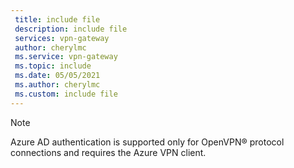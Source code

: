 ```yaml
---
 title: include file
 description: include file
 services: vpn-gateway
 author: cherylmc
 ms.service: vpn-gateway
 ms.topic: include
 ms.date: 05/05/2021
 ms.author: cherylmc
 ms.custom: include file
---
```

> [!NOTE]
>Azure AD authentication is supported only for OpenVPN® protocol connections and requires the Azure VPN client.
>